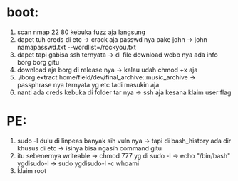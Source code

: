 # boot:
1. scan nmap 22 80 kebuka fuzz aja langsung 
2. dapet tuh creds di etc -> crack aja passwd nya pake john -> john namapasswd.txt --wordlist=/rockyou.txt 
3. dapet tapi gabisa ssh ternyata -> di file download webb nya ada info borg borg gitu
4. download aja borg di release nya -> kalau udah chmod +x aja 
5. ./borg extract home/field/dev/final_archive::music_archive  -> passphrase nya ternyata yg etc tadi masukin aja 
6. nanti ada creds kebuka di folder tar nya -> ssh aja kesana klaim user flag

# PE:
1. sudo -l dulu di linpeas banyak sih vuln nya -> tapi di bash_history ada dir khusus di etc -> isinya bisa ngasih command gitu
2. itu sebenernya writeable -> chmod 777 yg di sudo -l -> echo "/bin/bash" ygdisudo-l -> sudo ygdisudo-l -c whoami
3. klaim root
